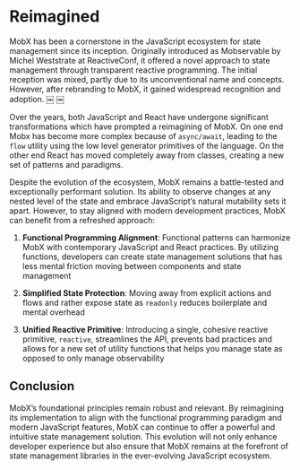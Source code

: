 # Reimagined

MobX has been a cornerstone in the JavaScript ecosystem for state management since its inception. Originally introduced as Mobservable by Michel Weststrate at ReactiveConf, it offered a novel approach to state management through transparent reactive programming. The initial reception was mixed, partly due to its unconventional name and concepts. However, after rebranding to MobX, it gained widespread recognition and adoption. ￼ ￼

Over the years, both JavaScript and React have undergone significant transformations which have prompted a reimagining of MobX. On one end Mobx has become more complex because of `async/await`, leading to the `flow` utility using the low level generator primitives of the language. On the other end React has moved completely away from classes, creating a new set of patterns and paradigms.

Despite the evolution of the ecosystem, MobX remains a battle-tested and exceptionally performant solution. Its ability to observe changes at any nested level of the state and embrace JavaScript’s natural mutability sets it apart. However, to stay aligned with modern development practices, MobX can benefit from a refreshed approach:

1. **Functional Programming Alignment**: Functional patterns can harmonize MobX with contemporary JavaScript and React practices. By utilizing functions, developers can create state management solutions that has less mental friction moving between components and state management

2. **Simplified State Protection**: Moving away from explicit actions and flows and rather expose state as `readonly` reduces boilerplate and mental overhead

3. **Unified Reactive Primitive**: Introducing a single, cohesive reactive primitive, `reactive`, streamlines the API, prevents bad practices and allows for a new set of utility functions that helps you manage state as opposed to only manage observability

## Conclusion

MobX’s foundational principles remain robust and relevant. By reimagining its implementation to align with the functional programming paradigm and modern JavaScript features, MobX can continue to offer a powerful and intuitive state management solution. This evolution will not only enhance developer experience but also ensure that MobX remains at the forefront of state management libraries in the ever-evolving JavaScript ecosystem.
